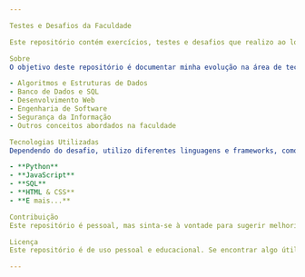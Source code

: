```yaml
---

Testes e Desafios da Faculdade  

Este repositório contém exercícios, testes e desafios que realizo ao longo da minha graduação em **Análise e Desenvolvimento de Sistemas**. Aqui você encontrará códigos, projetos e soluções que desenvolvo para aprimorar minhas habilidades em programação e lógica computacional.  

Sobre  
O objetivo deste repositório é documentar minha evolução na área de tecnologia, armazenando minhas práticas e desafios acadêmicos. Os códigos aqui presentes podem abranger temas como:  

- Algoritmos e Estruturas de Dados  
- Banco de Dados e SQL  
- Desenvolvimento Web  
- Engenharia de Software  
- Segurança da Informação  
- Outros conceitos abordados na faculdade  

Tecnologias Utilizadas  
Dependendo do desafio, utilizo diferentes linguagens e frameworks, como:  

- **Python** 
- **JavaScript**  
- **SQL** 
- **HTML & CSS**  
- **E mais...** 

Contribuição  
Este repositório é pessoal, mas sinta-se à vontade para sugerir melhorias, compartilhar conhecimento ou discutir ideias.  

Licença  
Este repositório é de uso pessoal e educacional. Se encontrar algo útil, fique à vontade para explorar e aprender!  

---
```


